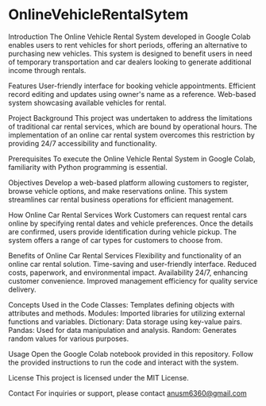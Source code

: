 # OnlineVehicleRentalSytem
Introduction
The Online Vehicle Rental System developed in Google Colab enables users to rent vehicles for short periods, offering an alternative to purchasing new vehicles. This system is designed to benefit users in need of temporary transportation and car dealers looking to generate additional income through rentals.

Features
User-friendly interface for booking vehicle appointments.
Efficient record editing and updates using owner's name as a reference.
Web-based system showcasing available vehicles for rental.

Project Background
This project was undertaken to address the limitations of traditional car rental services, which are bound by operational hours. The implementation of an online car rental system overcomes this restriction by providing 24/7 accessibility and functionality.

Prerequisites
To execute the Online Vehicle Rental System in Google Colab, familiarity with Python programming is essential.

Objectives
Develop a web-based platform allowing customers to register, browse vehicle options, and make reservations online. This system streamlines car rental business operations for efficient management.

How Online Car Rental Services Work
Customers can request rental cars online by specifying rental dates and vehicle preferences. Once the details are confirmed, users provide identification during vehicle pickup. The system offers a range of car types for customers to choose from.

Benefits of Online Car Rental Services
Flexibility and functionality of an online car rental solution.
Time-saving and user-friendly interface.
Reduced costs, paperwork, and environmental impact.
Availability 24/7, enhancing customer convenience.
Improved management efficiency for quality service delivery.

Concepts Used in the Code
Classes: Templates defining objects with attributes and methods.
Modules: Imported libraries for utilizing external functions and variables.
Dictionary: Data storage using key-value pairs.
Pandas: Used for data manipulation and analysis.
Random: Generates random values for various purposes.

Usage
Open the Google Colab notebook provided in this repository.
Follow the provided instructions to run the code and interact with the system.

License
This project is licensed under the MIT License.

Contact
For inquiries or support, please contact anusm6360@gmail.com
